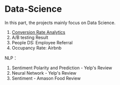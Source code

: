 # Data-Science

In this part, the projects mainly focus on Data Science.

1. [Conversion Rate Analytics](https://github.com/xl215/Data-Science/blob/master/Site%20Conversion%20Rate%20-%20Prediction%20Random%20Forest.ipynb)
2. A/B testing Result
3. People DS: Employee Referral
4. Occupancy Rate: Airbnb

NLP：
1. Sentiment Polarity and Prediction - Yelp's Review 
2. Neural Network - Yelp's Review 
3. Sentiment - Amason Food Review
